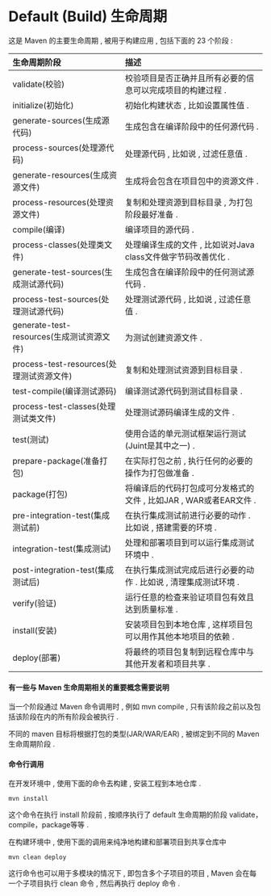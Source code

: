 # Default \(Build\) 生命周期

这是 Maven 的主要生命周期 , 被用于构建应用 , 包括下面的 23 个阶段 :

| 生命周期阶段 | 描述 |
| :--- | :--- |
| validate\(校验\) | 校验项目是否正确并且所有必要的信息可以完成项目的构建过程 . |
| initialize\(初始化\) | 初始化构建状态 , 比如设置属性值 . |
| generate-sources\(生成源代码\) | 生成包含在编译阶段中的任何源代码 . |
| process-sources\(处理源代码\) | 处理源代码 , 比如说 , 过滤任意值 . |
| generate-resources\(生成资源文件\) | 生成将会包含在项目包中的资源文件 . |
| process-resources\(处理资源文件\) | 复制和处理资源到目标目录 , 为打包阶段最好准备 . |
| compile\(编译\) | 编译项目的源代码 . |
| process-classes\(处理类文件\) | 处理编译生成的文件 , 比如说对Java class文件做字节码改善优化 . |
| generate-test-sources\(生成测试源代码\) | 生成包含在编译阶段中的任何测试源代码 . |
| process-test-sources\(处理测试源代码\) | 处理测试源代码 , 比如说 , 过滤任意值 . |
| generate-test-resources\(生成测试资源文件\) | 为测试创建资源文件 . |
| process-test-resources\(处理测试资源文件\) | 复制和处理测试资源到目标目录 . |
| test-compile\(编译测试源码\) | 编译测试源代码到测试目标目录 . |
| process-test-classes\(处理测试类文件\) | 处理测试源码编译生成的文件 . |
| test\(测试\) | 使用合适的单元测试框架运行测试\(Juint是其中之一\) . |
| prepare-package\(准备打包\) | 在实际打包之前 , 执行任何的必要的操作为打包做准备 . |
| package\(打包\) | 将编译后的代码打包成可分发格式的文件 , 比如JAR , WAR或者EAR文件 . |
| pre-integration-test\(集成测试前\) | 在执行集成测试前进行必要的动作 . 比如说 , 搭建需要的环境 . |
| integration-test\(集成测试\) | 处理和部署项目到可以运行集成测试环境中 . |
| post-integration-test\(集成测试后\) | 在执行集成测试完成后进行必要的动作 . 比如说 , 清理集成测试环境 . |
| verify\(验证\) | 运行任意的检查来验证项目包有效且达到质量标准 . |
| install\(安装\) | 安装项目包到本地仓库 , 这样项目包可以用作其他本地项目的依赖 . |
| deploy\(部署\) | 将最终的项目包复制到远程仓库中与其他开发者和项目共享 . |

#### 有一些与 Maven 生命周期相关的重要概念需要说明

当一个阶段通过 Maven 命令调用时 , 例如 mvn compile , 只有该阶段之前以及包括该阶段在内的所有阶段会被执行 .

不同的 maven 目标将根据打包的类型\(JAR/WAR/EAR\) , 被绑定到不同的 Maven 生命周期阶段 . 

#### 命令行调用

在开发环境中 , 使用下面的命令去构建 , 安装工程到本地仓库 . 

```
mvn install
```

这个命令在执行 install 阶段前 , 按顺序执行了 default 生命周期的阶段 validate，compile，package等等 . 

在构建环境中 , 使用下面的调用来纯净地构建和部署项目到共享仓库中

```
mvn clean deploy
```

这行命令也可以用于多模块的情况下 , 即包含多个子项目的项目 , Maven 会在每一个子项目执行 clean 命令 , 然后再执行 deploy 命令 . 



